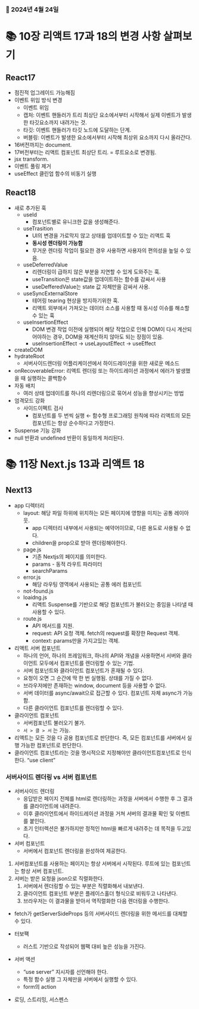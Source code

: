 ### 📅 2024년 4월 24일

# 📚 10장 리액트 17과 18의 변경 사항 살펴보기

## React17

- 점진적 업그레이드 가능해짐
- 이벤트 위임 방식 변경
  - 이벤트 위임
  - 캡처: 이벤트 핸들러가 트리 최상단 요소에서부터 시작해서 실제 이벤트가 발생한 타깃요소까지 내려가는 것.
  - 타깃: 이벤트 핸들러가 타깃 노드에 도달하는 단계.
  - 버블링: 이벤트가 발생한 요소에서부터 시작해 최상위 요소까지 다시 올라간다. 
- 16버전까지는 document.
- 17버전부터는 리액트 컴포넌트 최상단 트리. = 루트요소로 변경됨.
- jsx transform.
- 이벤트 풀링 제거
- useEffect 클린업 함수의 비동기 실행

## React18

- 새로 추가된 훅
    - useId
        - 컴포넌트별로 유니크한 값을 생성해준다.
    - useTrasition
        - UI의 변경을 가로막지 않고 상태를 업데이트할 수 있는 리액트 훅
        - **동시성 렌더링이 가능함**
        - 무거운 렌더링 작업이 필요한 경우 사용하면 사용자의 편의성을 높일 수 있음.
    - useDeferredValue
        - 리렌더링이 급하지 않은 부분을 지연할 수 있게 도와주는 훅.
        - useTransition은 state값을 업데이트하는 함수를 감싸서 사용
        - useDefferedValue는 state 값 자체만을 감싸서 사용.
    - useSyncExternalStore
        - 테어링 tearing 현상을 방지하기위한 훅.
        - 리액트 외부에서 가져오는 데이터 소스를 사용할 때 동시성 이슈를 해소할 수 있는 훅
    - useInsertionEffect
        - DOM 변경 작업 이전에 실행되어 해당 작업으로 인해 DOM이 다시 계산되어야하는 경우, DOM을 재계산하지 않아도 되는 장점이 있음.
        - useInsertionEffect → useLayoutEffect → useEffect
- createDOM
- hydrateRoot
    - 서버사이드렌더링 어플리케이션에서 하이드레이션을 위한 새로운 메소드
- onRecoverableError: 리액트 렌더링 또는 하이드레이션 과정에서 에러가 발생했을 때 실행하는 콜백함수
- 자동 배치
    - 여러 상태 업데이트를 하나의 리렌더링으로 묶어서 성능을 향상시키는 방법
- 엄격모드 강화
    - 사이드이펙트 검사
        - 컴포넌트를 두 번씩 실행 ← 함수형 프로그래밍 원칙에 따라 리액트의 모든 컴포넌트는 항상 순수하다고 가정한다.
- Suspense 기능 강화
- null 반환과 undefined 반환이 동일하게 처리된다.


# 📚 11장 Next.js 13과 리액트 18

## Next13

- app 디렉터리
    - layout: 해당 파일 하위에 위치하는 모든 페이지에 영향을 미치는 공통 레이아웃.
        - app 디렉터리 내부에서 사용되는 예약어이므로, 다른 용도로 사용될 수 없다.
        - children을 prop으로 받아 렌더링해야한다.
    - page.js
        - 기존 Nextjs의 페이지를 의미한다.
        - params - 동적 라우트 파라미터
        - searchParams
    - error.js
        - 해당 라우팅 영역에서 사용되는 공통 에러 컴포넌트
    - not-found.js
    - loaidng.js
        - 리액트 Suspense를 기반으로 해당 컴포넌트가 불러오는 중임을 나타낼 때 사용할 수 있다.
    - route.js
        - API 메서드를 지원.
        - request: API 요청 객체. fetch의 request를 확장한 Request 객체.
        - context: params만을 가지고있는 객체.
- 리액트 서버 컴포넌트
    - 하나의 언어, 하나의 프레임워크, 하나의 API와 개념을 사용하면서 서버와 클라이언트 모두에서 컴포넌트를 렌더링할 수 있는 기법.
    - 서버 컴포넌트와 클라이언트 컴포넌트가 혼재될 수 있다.
    - 요청이 오면 그 순간에 딱 한 번 실행됨. 상태를 가질 수 없다.
    - 브라우저에만 존재하는 window, document 등을 사용할 수 없다.
    - 서버 데이터를 async/await으로 접근할 수 있다. 컴포넌트 자체 async가 가능함.
    - 다른 클라이언트 컴포넌트를 렌더링할 수 있다.
- 클라이언트 컴포넌트
    - 서버컴포넌트 불러오기 불가.
    - `서 > 클 > 서` 는 가능.
- 리액트는 모든 것을 다 공용 컴포넌트로 판단한다. 즉, 모든 컴포넌트를 서버에서 실행 가능한 컴포넌트로 판단한다.
- 클라이언트 컴포넌트라는 것을 명시적으로 지정해야만 클라이언트컴포넌트로 인식한다. “use client”

### 서버사이드 렌더링 vs 서버 컴포넌트

- 서버사이드 렌더링
    - 응답받은 페이지 전체를 html로 렌더링하는 과정을 서버에서 수행한 후 그 결과를 클라이언트에 내려준다.
    - 이후 클라이언트에서 하이드레이션 과정을 거쳐 서버의 결과물 확인 및 이벤트를 붙인다.
    - 초기 인터렉션은 불가하지만 정적인 html을 빠르게 내려주는 데 목적을 두고있다.
- 서버 컴포넌트
    - 서버에서 컴포넌트 렌더링을 완성하여 제공한다.
1. 서버컴포넌트를 사용하는 페이지는 항상 서버에서 시작된다. 루트에 있는 컴포넌트는 항상 서버 컴포넌트.
2. 서버는 받은 요청을 json으로 직렬화한다.
    1. 서버에서 렌더링할 수 있는 부분은 직렬화해서 내보낸다.
    2. 클라이언트 컴포넌트 부분은 플레이스홀더 형식으로 비워두고 나타낸다.
    3. 브라우저는 이 결과물을 받아서 역직렬화한 다음 렌더링을 수행한다.
- fetch가 getServerSideProps 등의 서버사이드 렌더링을 위한 메서드를 대체할 수 있다.

- 터보팩
    - 러스트 기반으로 작성되어 웹팩 대비 높은 성능을 가진다.
- 서버 액션
    - “use server” 지시자를 선언해야 한다.
    - 특정 함수 실행 그 자체만을 서버에서 실행할 수 있다.
    - form의 action
- 로딩, 스트리밍, 서스펜스